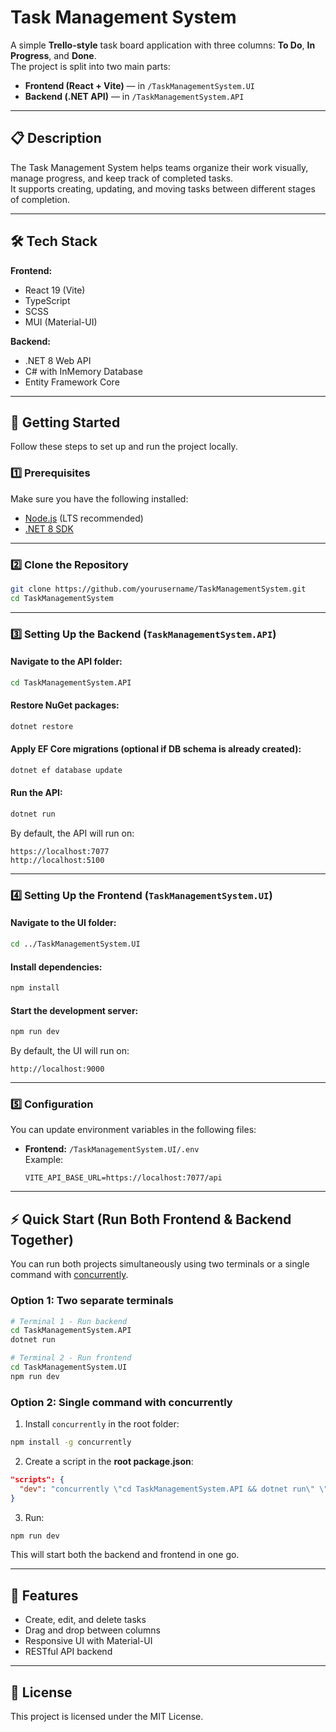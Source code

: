 # Task Management System

A simple **Trello-style** task board application with three columns: **To Do**, **In Progress**, and **Done**.  
The project is split into two main parts:  
- **Frontend (React + Vite)** — in `/TaskManagementSystem.UI`
- **Backend (.NET API)** — in `/TaskManagementSystem.API`

---

## 📋 Description

The Task Management System helps teams organize their work visually, manage progress, and keep track of completed tasks.  
It supports creating, updating, and moving tasks between different stages of completion.  

---

## 🛠 Tech Stack

**Frontend:**  
- React 19 (Vite)
- TypeScript
- SCSS
- MUI (Material-UI)

**Backend:**  
- .NET 8 Web API
- C# with InMemory Database
- Entity Framework Core

---

## 🚀 Getting Started

Follow these steps to set up and run the project locally.

### 1️⃣ Prerequisites
Make sure you have the following installed:
- [Node.js](https://nodejs.org/) (LTS recommended)
- [.NET 8 SDK](https://dotnet.microsoft.com/en-us/download)

---

### 2️⃣ Clone the Repository
```bash
git clone https://github.com/yourusername/TaskManagementSystem.git
cd TaskManagementSystem
```

---

### 3️⃣ Setting Up the Backend (`TaskManagementSystem.API`)

#### Navigate to the API folder:
```bash
cd TaskManagementSystem.API
```

#### Restore NuGet packages:
```bash
dotnet restore
```

#### Apply EF Core migrations (optional if DB schema is already created):
```bash
dotnet ef database update
```

#### Run the API:
```bash
dotnet run
```

By default, the API will run on:
```
https://localhost:7077
http://localhost:5100
```

---

### 4️⃣ Setting Up the Frontend (`TaskManagementSystem.UI`)

#### Navigate to the UI folder:
```bash
cd ../TaskManagementSystem.UI
```

#### Install dependencies:
```bash
npm install
```

#### Start the development server:
```bash
npm run dev
```

By default, the UI will run on:
```
http://localhost:9000
```

---

### 5️⃣ Configuration

You can update environment variables in the following files:

- **Frontend:** `/TaskManagementSystem.UI/.env`  
  Example:
  ```env
  VITE_API_BASE_URL=https://localhost:7077/api

---

## ⚡ Quick Start (Run Both Frontend & Backend Together)

You can run both projects simultaneously using two terminals or a single command with [concurrently](https://www.npmjs.com/package/concurrently).

### Option 1: Two separate terminals
```bash
# Terminal 1 - Run backend
cd TaskManagementSystem.API
dotnet run

# Terminal 2 - Run frontend
cd TaskManagementSystem.UI
npm run dev
```

### Option 2: Single command with concurrently
1. Install `concurrently` in the root folder:
```bash
npm install -g concurrently
```

2. Create a script in the **root package.json**:
```json
"scripts": {
  "dev": "concurrently \"cd TaskManagementSystem.API && dotnet run\" \"cd TaskManagementSystem.UI && npm run dev\""
}
```

3. Run:
```bash
npm run dev
```

This will start both the backend and frontend in one go.

---

## 📌 Features
- Create, edit, and delete tasks
- Drag and drop between columns
- Responsive UI with Material-UI
- RESTful API backend

---

## 📜 License
This project is licensed under the MIT License.
